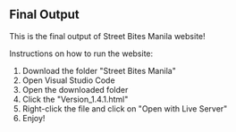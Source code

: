**Final Output**
-----------------------------------------------------
This is the final output of Street Bites Manila website!

Instructions on how to run the website:
1. Download the folder "Street Bites Manila"
2. Open Visual Studio Code
3. Open the downloaded folder
4. Click the "Version_1.4.1.html"
5. Right-click the file and click on "Open with Live Server"
6. Enjoy!
